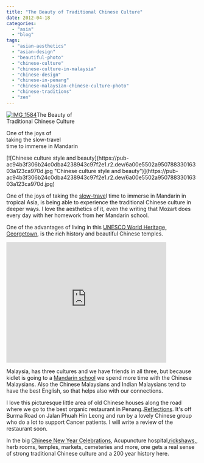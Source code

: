 ```yaml
---
title: "The Beauty of Traditional Chinese Culture"
date: 2012-04-18
categories: 
  - "asia"
  - "blog"
tags: 
  - "asian-aesthetics"
  - "asian-design"
  - "beautiful-photo"
  - "chinese-culture"
  - "chinese-culture-in-malaysia"
  - "chinese-design"
  - "chinese-in-penang"
  - "chinese-malaysian-chinese-culture-photo"
  - "chinese-traditions"
  - "zen"
---
```


[![IMG_1584](https://pub-ac94b3f306b24c0dba4238943c97f2e1.r2.dev/6a00e5502a9507883301676495d540970b.jpg "IMG_1584")](https://pub-ac94b3f306b24c0dba4238943c97f2e1.r2.dev/6a00e5502a9507883301676495d540970b.jpg)The Beauty of  
Traditional Chinese Culture

One of the joys of  
taking the slow-travel  
time to immerse in Mandarin

<!--more--> [![Chinese culture style and beauty](https://pub-ac94b3f306b24c0dba4238943c97f2e1.r2.dev/6a00e5502a95078833016303a123ca970d.jpg "Chinese culture style and beauty")](https://pub-ac94b3f306b24c0dba4238943c97f2e1.r2.dev/6a00e5502a95078833016303a123ca970d.jpg)  
  
  
One of the joys of taking the [slow-trave](http://soultravelers3new.local/2011/11/slow-travel.html "slow travel")l time to immerse in Mandarin in tropical Asia, is being able to experience the traditional Chinese culture in deeper ways. I love the aesthetics of it, even the writing that Mozart does every day with her homework from her Mandarin school.  
  
One of the advantages of living in this [UNESCO World Heritage, Georgetown](http://soultravelers3new.local/2011/02/20-stunning-photos-chinese-new-year-georgetown-penang.html "Unesco world heritage site georgetown, penang"), is the rich history and beautiful Chinese temples.  
  

<iframe src="http://www.youtube.com/embed/fwbU_OGfSQg?rel=0" frameborder="0" height="315" width="420"></iframe>

  
  
Malaysia, has three cultures and we have friends in all three, but because kidlet is going to a [Mandarin school](http://soultravelers3new.local/2011/01/only-american-girl-in-an-all-mandarin-school-chinese-immersion-in-language-culture-through-school.html "Mandarin school") we spend more time with the Chinese Malaysians. Also the Chinese Malaysians and Indian Malaysians tend to have the best English, so that helps also with our connections.  
  
I love this picturesque little area of old Chinese houses along the road where we go to the best organic restaurant in Penang..[Reflections](http://www.organicguidemalaysia.com/reflections-nature-foods/ "Reflections organic restaurant penang"). It's off Burma Road on Jalan Phuah Hin Leong and run by a lovely Chinese group who do a lot to support Cancer patients. I will write a review of the restaurant soon.  
  
In the big [Chinese New Year Celebrations](http://soultravelers3new.local/2011/02/family-travel-year-of-the-rabbit-in-asia-photos-chinese-new-year-.html "chinese new year celebrations"), Acupuncture hospital,[rickshaws](http://soultravelers3new.local/2011/01/family-travel-asia-photo-georgetown-malaysia.html "rickshaw"),, herb rooms, temples, markets, cemeteries and more, one gets a real sense of strong traditional Chinese culture and a 200 year history here.
